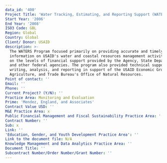 ```yaml
---
data_id: '400'
Project Title: 'Water Tracking, Estimating, and Reporting Support (WATERS) Program'
Start Year: '2006'
End Year: '2008'
ISO3 Code: GBL
Region: Global
Country: Global
Client/ Donor: USAID
description: >-
  The WATERS Program focused primarily on providing accurate and timely
  information on USAID's water and coastal resources management activities and
  on the levels of financial support provided by the Agency, State Department,
  and other federal agencies. The program also provided technical support for
  writing, analysis, and reporting in support of the USAID Economic Growth,
  Agriculture, and Trade Bureau's Office of Natural Resources.
Point of contact: ''
Email: ''
Phone: ''
Current Project? (Y/N): ''
Practice Area: Monitoring and Evaluation
Prime: 'Mendez, England, and Associates'
Contract Value USD: ''
M&E Practice Area: x
Public Financial Management and Fiscal Sustainability Practice Area: ''
Contract Number: ''
Sub: x
Link: ''
'Education, Gender, and Youth Development Practice Area': ''
Link to the document file: N/A
Knowledge Management and Data Analytics Practice Area: ''
Document Title: ''
Subcontract Number/Order Number/Grant Number: ''
---
```


